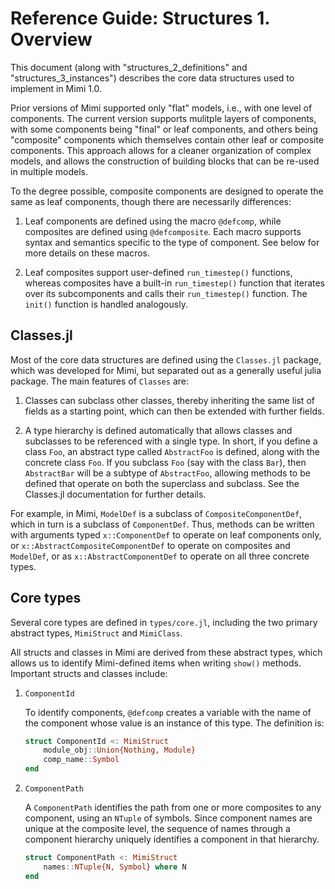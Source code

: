 
# Reference Guide: Structures 1. Overview

This document (along with "structures_2_definitions" and "structures_3_instances") describes the core data structures used to implement in Mimi 1.0.

Prior versions of Mimi supported only "flat" models, i.e., with one level of components. The current version supports mulitple layers of components, with some components being "final" or leaf components, and others being "composite" components which themselves contain other leaf or composite components. This approach allows for a cleaner organization of complex models, and allows the construction of building blocks that can be re-used in multiple models.

To the degree possible, composite components are designed to operate the same as leaf components, though there are necessarily differences:

1. Leaf components are defined using the macro `@defcomp`, while composites are defined using `@defcomposite`. Each macro supports syntax and semantics specific to the type of component. See below for more details on these macros.

1. Leaf composites support user-defined `run_timestep()` functions, whereas composites have a built-in `run_timestep()` function that iterates over its subcomponents and calls their `run_timestep()` function. The `init()` function is handled analogously.

## Classes.jl

Most of the core data structures are defined using the `Classes.jl` package, which was developed for Mimi, but separated out as a generally useful julia package. The main features of `Classes` are:

1. Classes can subclass other classes, thereby inheriting the same list of fields as a starting point, which can then be extended with further fields.

1. A type hierarchy is defined automatically that allows classes and subclasses to be referenced with a single type. In short, if you define a class `Foo`, an abstract type called `AbstractFoo` is defined, along with the concrete class `Foo`. If you subclass `Foo` (say with the class `Bar`), then `AbstractBar` will be a subtype of `AbstractFoo`, allowing methods to be defined that operate on both the superclass and subclass. See the Classes.jl documentation for further details.

For example, in Mimi, `ModelDef` is a subclass of `CompositeComponentDef`, which in turn is a subclass of `ComponentDef`. Thus, methods can be written with arguments typed `x::ComponentDef` to operate on leaf components only, or `x::AbstractCompositeComponentDef` to operate on composites and `ModelDef`, or as `x::AbstractComponentDef` to operate on all three concrete types.

## Core types

Several core types are defined in `types/core.jl`, including the two primary abstract types, `MimiStruct` and `MimiClass`. 

All structs and classes in Mimi are derived from these abstract types, which allows us to identify Mimi-defined items when writing `show()` methods. Important structs and classes include:

1. `ComponentId`

    To identify components, `@defcomp` creates a variable with the name of
    the component whose value is an instance of this type. The definition is:

    ```julia
    struct ComponentId <: MimiStruct
        module_obj::Union{Nothing, Module}
        comp_name::Symbol
    end
    ```

2. `ComponentPath`

    A `ComponentPath` identifies the path from one or more composites to any component, using an `NTuple` of symbols. Since component names are unique at the composite level, the sequence of names through a component hierarchy uniquely identifies a component in that hierarchy.

    ```julia
    struct ComponentPath <: MimiStruct
        names::NTuple{N, Symbol} where N
    end
    ```